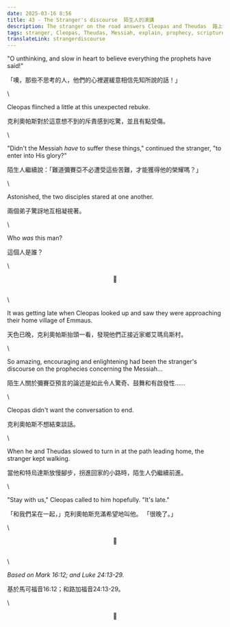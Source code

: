 ```yaml
---
date: 2025-03-16 8:56
title: 43 - The Stranger's discourse  陌生人的演講
description: The stranger on the road answers Cleopas and Theudas  路上的陌生人回答了克利奧帕斯和特烏達斯
tags: stranger, Cleopas, Theudas, Messiah, explain, prophecy, scripture, stay, invite
translateLink: strangerdiscourse
---
```


"O unthinking, and slow in heart to believe everything the prophets have said!" 

「噢，那些不思考的人，他們的心裡遲緩意相信先知所說的話！」

\

Cleopas flinched a little at this unexpected rebuke.

克利奧帕斯對於這意想不到的斥責感到吃驚，並且有點受傷。

\

"Didn't the Messiah *have* to suffer these things," continued the stranger, "to enter into His glory?"

陌生人繼續說：「難道彌賽亞不必遭受這些苦難，才能獲得他的榮耀嗎？」

\

Astonished, the two disciples stared at one another. 

兩個弟子驚訝地互相凝視著。

\

Who *was* this man?

這個人是誰？

\

<center>💠</center>

\
\

It was getting late when Cleopas looked up and saw they were approaching their home village of Emmaus.

天色已晚，克利奧帕斯抬頭一看，發現他們正接近家鄉艾瑪烏斯村。

\

So amazing, encouraging and enlightening had been the stranger's discourse on the prophecies concerning the Messiah...

陌生人關於彌賽亞預言的論述是如此令人驚奇、鼓舞和有啟發性......

\

Cleopas didn't want the conversation to end.

克利奧帕斯不想結束談話。

\

When he and Theudas slowed to turn in at the path leading home, the stranger kept walking.

當他和特烏達斯放慢腳步，拐進回家的小路時，陌生人仍繼續前進。

\

"Stay with us," Cleopas called to him hopefully. "It's late."

「和我們呆在一起，」克利奧帕斯充滿希望地叫他。 「很晚了。」

\

<center>💠</center>

\
\

*Based on Mark 16:12; and Luke 24:13-29.*

基於馬可福音16:12；和路加福音24:13-29。

\

<center>💠</center>